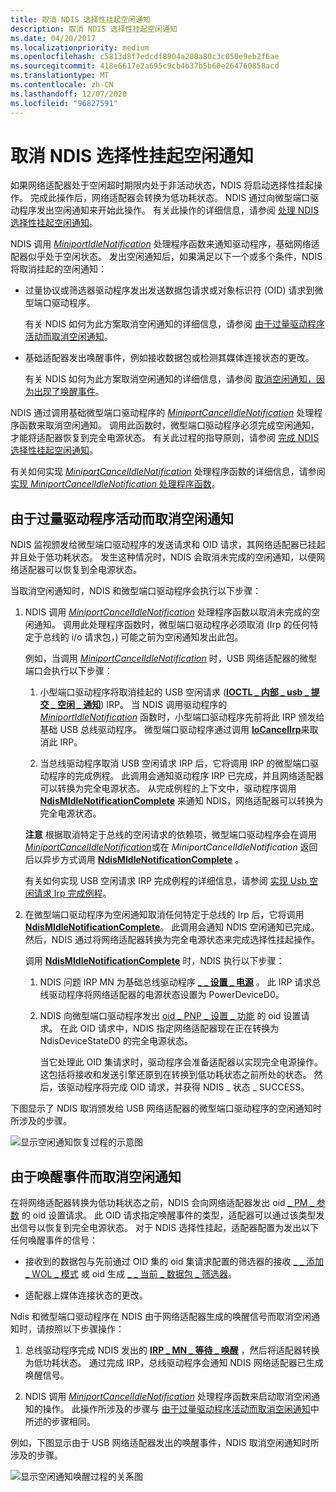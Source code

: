 ```yaml
---
title: 取消 NDIS 选择性挂起空闲通知
description: 取消 NDIS 选择性挂起空闲通知
ms.date: 04/20/2017
ms.localizationpriority: medium
ms.openlocfilehash: c5813d8f7edcdf8904a200a80c3c050e9eb2f6ae
ms.sourcegitcommit: 418e6617e2a695c9cb4b37b5b60e264760858acd
ms.translationtype: MT
ms.contentlocale: zh-CN
ms.lasthandoff: 12/07/2020
ms.locfileid: "96827591"
---
```

# <a name="canceling-the-ndis-selective-suspend-idle-notification"></a>取消 NDIS 选择性挂起空闲通知


如果网络适配器处于空闲超时期限内处于非活动状态，NDIS 将启动选择性挂起操作。 完成此操作后，网络适配器会转换为低功耗状态。 NDIS 通过向微型端口驱动程序发出空闲通知来开始此操作。 有关此操作的详细信息，请参阅 [处理 NDIS 选择性挂起空闲通知](handling-the-ndis-selective-suspend-idle-notification.md)。

NDIS 调用 [*MiniportIdleNotification*](/windows-hardware/drivers/ddi/ndis/nc-ndis-miniport_idle_notification) 处理程序函数来通知驱动程序，基础网络适配器似乎处于空闲状态。 发出空闲通知后，如果满足以下一个或多个条件，NDIS 将取消挂起的空闲通知：

-   过量协议或筛选器驱动程序发出发送数据包请求或对象标识符 (OID) 请求到微型端口驱动程序。

    有关 NDIS 如何为此方案取消空闲通知的详细信息，请参阅 [由于过量驱动程序活动而取消空闲通知](#canceling-the-idle-notification-because-of-overlying-driver-activity)。

-   基础适配器发出唤醒事件，例如接收数据包或检测其媒体连接状态的更改。

    有关 NDIS 如何为此方案取消空闲通知的详细信息，请参阅 [取消空闲通知，因为出现了唤醒事件](#canceling-the-idle-notification-because-of-wake-up-events)。

NDIS 通过调用基础微型端口驱动程序的 [*MiniportCancelIdleNotification*](/windows-hardware/drivers/ddi/ndis/nc-ndis-miniport_cancel_idle_notification) 处理程序函数来取消空闲通知。 调用此函数时，微型端口驱动程序必须完成空闲通知，才能将适配器恢复到完全电源状态。 有关此过程的指导原则，请参阅 [完成 NDIS 选择性挂起空闲通知](completing-the-ndis-selective-suspend-idle-notification.md)。

有关如何实现 [*MiniportCancelIdleNotification*](/windows-hardware/drivers/ddi/ndis/nc-ndis-miniport_cancel_idle_notification) 处理程序函数的详细信息，请参阅 [实现 *MiniportCancelIdleNotification* 处理程序函数](implementing-a-miniportcancelidlenotification-handler-function.md)。

## <a name="canceling-the-idle-notification-because-of-overlying-driver-activity"></a>由于过量驱动程序活动而取消空闲通知


NDIS 监视颁发给微型端口驱动程序的发送请求和 OID 请求，其网络适配器已挂起并且处于低功耗状态。 发生这种情况时，NDIS 会取消未完成的空闲通知，以便网络适配器可以恢复到全电源状态。

当取消空闲通知时，NDIS 和微型端口驱动程序会执行以下步骤：

1.  NDIS 调用 [*MiniportCancelIdleNotification*](/windows-hardware/drivers/ddi/ndis/nc-ndis-miniport_cancel_idle_notification) 处理程序函数以取消未完成的空闲通知。 调用此处理程序函数时，微型端口驱动程序必须取消 (Irp 的任何特定于总线的 i/o 请求包，) 可能之前为空闲通知发出此包。

    例如，当调用 [*MiniportCancelIdleNotification*](/windows-hardware/drivers/ddi/ndis/nc-ndis-miniport_cancel_idle_notification) 时，USB 网络适配器的微型端口会执行以下步骤：

    1.  小型端口驱动程序将取消挂起的 USB 空闲请求 ([**IOCTL \_ 内部 \_ usb \_ 提交 \_ 空闲 \_ 通知**](/windows-hardware/drivers/ddi/usbioctl/ni-usbioctl-ioctl_internal_usb_submit_idle_notification)) IRP。 当 NDIS 调用驱动程序的 [*MiniportIdleNotification*](/windows-hardware/drivers/ddi/ndis/nc-ndis-miniport_idle_notification) 函数时，小型端口驱动程序先前将此 IRP 颁发给基础 USB 总线驱动程序。 微型端口驱动程序通过调用 [**IoCancelIrp**](/windows-hardware/drivers/ddi/wdm/nf-wdm-iocancelirp)来取消此 IRP。

    2.  当总线驱动程序取消 USB 空闲请求 IRP 后，它将调用 IRP 的微型端口驱动程序的完成例程。 此调用会通知驱动程序 IRP 已完成，并且网络适配器可以转换为完全电源状态。 从完成例程的上下文中，驱动程序调用 [**NdisMIdleNotificationComplete**](/windows-hardware/drivers/ddi/ndis/nf-ndis-ndismidlenotificationcomplete) 来通知 NDIS，网络适配器可以转换为完全电源状态。

    **注意** 根据取消特定于总线的空闲请求的依赖项，微型端口驱动程序会在调用 [*MiniportCancelIdleNotification*](/windows-hardware/drivers/ddi/ndis/nc-ndis-miniport_cancel_idle_notification)或在 *MiniportCancelIdleNotification* 返回后以异步方式调用 [**NdisMIdleNotificationComplete**](/windows-hardware/drivers/ddi/ndis/nf-ndis-ndismidlenotificationcomplete) 。

    有关如何实现 USB 空闲请求 IRP 完成例程的详细信息，请参阅 [实现 Usb 空闲请求 Irp 完成例程](implementing-a-usb-idle-request-irp-completion-routine.md)。

2.  在微型端口驱动程序为空闲通知取消任何特定于总线的 Irp 后，它将调用 [**NdisMIdleNotificationComplete**](/windows-hardware/drivers/ddi/ndis/nf-ndis-ndismidlenotificationcomplete)。 此调用会通知 NDIS 空闲通知已完成。 然后，NDIS 通过将网络适配器转换为完全电源状态来完成选择性挂起操作。

    调用 [**NdisMIdleNotificationComplete**](/windows-hardware/drivers/ddi/ndis/nf-ndis-ndismidlenotificationcomplete) 时，NDIS 执行以下步骤：

    1.  NDIS 问题 IRP MN 为基础总线驱动程序 [**\_ \_ 设置 \_ 电源**](../kernel/irp-mn-set-power.md) 。 此 IRP 请求总线驱动程序将网络适配器的电源状态设置为 PowerDeviceD0。

    2.  NDIS 向微型端口驱动程序发出 [oid \_ PNP \_ 设置 \_ 功能](./oid-pnp-set-power.md) 的 oid 设置请求。 在此 OID 请求中，NDIS 指定网络适配器现在正在转换为 NdisDeviceStateD0 的完全电源状态。

        当它处理此 OID 集请求时，驱动程序会准备适配器以实现完全电源操作。 这包括将接收和发送引擎还原到在转换到低功耗状态之前所处的状态。 然后，该驱动程序将完成 OID 请求，并获得 NDIS \_ 状态 \_ SUCCESS。

下图显示了 NDIS 取消颁发给 USB 网络适配器的微型端口驱动程序的空闲通知时所涉及的步骤。

![显示空闲通知恢复过程的示意图](images/ndis-ss-idle-notification-resume.png)

## <a name="canceling-the-idle-notification-because-of-wake-up-events"></a>由于唤醒事件而取消空闲通知


在将网络适配器转换为低功耗状态之前，NDIS 会向网络适配器发出 oid [ \_ PM \_ 参数](./oid-pm-parameters.md) 的 oid 设置请求。 此 OID 请求指定唤醒事件的类型，适配器可以通过该类型发出信号以恢复到完全电源状态。 对于 NDIS 选择性挂起，适配器配置为发出以下任何唤醒事件的信号：

-   接收到的数据包与先前通过 OID 集的 oid 集请求配置的筛选器的接收 [ \_ \_ 添加 \_ WOL \_ 模式](./oid-pm-add-wol-pattern.md) 或 oid 生成 [ \_ \_ 当前 \_ 数据包 \_ 筛选器](./oid-gen-current-packet-filter.md)。

-   适配器上媒体连接状态的更改。

Ndis 和微型端口驱动程序在 NDIS 由于网络适配器生成的唤醒信号而取消空闲通知时，请按照以下步骤操作：

1.  总线驱动程序完成 NDIS 发出的 [**IRP \_ MN \_ 等待 \_ 唤醒**](../kernel/irp-mn-wait-wake.md) ，然后将适配器转换为低功耗状态。 通过完成 IRP，总线驱动程序会通知 NDIS 网络适配器已生成唤醒信号。

2.  NDIS 调用 [*MiniportCancelIdleNotification*](/windows-hardware/drivers/ddi/ndis/nc-ndis-miniport_cancel_idle_notification) 处理程序函数来启动取消空闲通知的操作。 此操作所涉及的步骤与 [由于过量驱动程序活动而取消空闲通知](#canceling-the-idle-notification-because-of-overlying-driver-activity)中所述的步骤相同。

例如，下图显示由于 USB 网络适配器发出的唤醒事件，NDIS 取消空闲通知时所涉及的步骤。

![显示空闲通知唤醒过程的关系图](images/ndis-ss-idle-notification-resume-wake.png)
